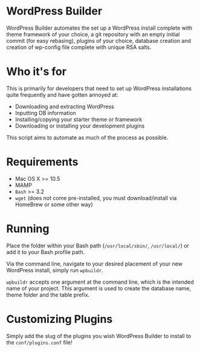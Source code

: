 WordPress Builder
=================

WordPress Builder automates the set up a WordPress install complete with theme framework of your choice, a git repository with an empty initial commit (for easy rebasing), plugins of your choice, database creation and creation of wp-config file complete with unique RSA salts.

Who it's for
============

This is primarily for developers that need to set up WordPress installations quite frequently and have gotten annoyed at:

* Downloading and extracting WordPress
* Inputting DB information
* Installing/copying your starter theme or framework
* Downloading or installing your development plugins

This script aims to automate as much of the process as possible.

Requirements
===========

* Mac OS X >= 10.5
* MAMP
* `Bash` >= 3.2
* `wget` (does not come pre-installed, you must download/install via HomeBrew or some other way)

Running
=======

Place the folder within your Bash path (`/usr/local/sbin/`, `/usr/local/`) or add it to your Bash profile path.

Via the command line, navigate to your desired placement of your new WordPress install, simply run `wpbuildr`. 

`wpbuildr` accepts one argument at the command line, which is the intended name of your project. This argument is used to create the database name, theme folder and the table prefix.

Customizing Plugins
===================

Simply add the slug of the plugins you wish WordPress Builder to install to the `conf/plugins.conf` file!
